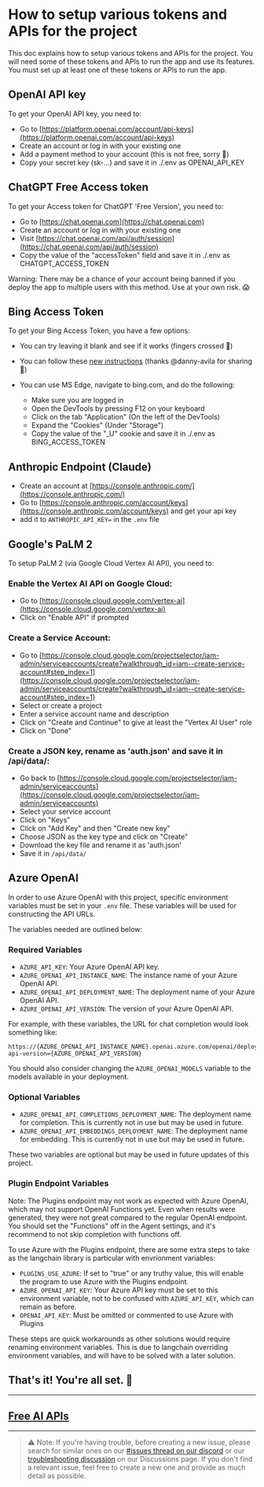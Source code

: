 # How to setup various tokens and APIs for the project

This doc explains how to setup various tokens and APIs for the project. You will need some of these tokens and APIs to run the app and use its features. You must set up at least one of these tokens or APIs to run the app.

## OpenAI API key

To get your OpenAI API key, you need to:

- Go to [https://platform.openai.com/account/api-keys](https://platform.openai.com/account/api-keys)
- Create an account or log in with your existing one
- Add a payment method to your account (this is not free, sorry 😬)
- Copy your secret key (sk-...) and save it in ./.env as OPENAI_API_KEY

## ChatGPT Free Access token

To get your Access token for ChatGPT 'Free Version', you need to:

- Go to [https://chat.openai.com](https://chat.openai.com)
- Create an account or log in with your existing one
- Visit [https://chat.openai.com/api/auth/session](https://chat.openai.com/api/auth/session)
- Copy the value of the "accessToken" field and save it in ./.env as CHATGPT_ACCESS_TOKEN

Warning: There may be a chance of your account being banned if you deploy the app to multiple users with this method. Use at your own risk. 😱

## Bing Access Token

To get your Bing Access Token, you have a few options:

- You can try leaving it blank and see if it works (fingers crossed 🤞)

- You can follow these [new instructions](https://github.com/danny-avila/LibreChat/issues/370#issuecomment-1560382302) (thanks @danny-avila for sharing 🙌)

- You can use MS Edge, navigate to bing.com, and do the following:
  - Make sure you are logged in
  - Open the DevTools by pressing F12 on your keyboard
  - Click on the tab "Application" (On the left of the DevTools)
  - Expand the "Cookies" (Under "Storage")
  - Copy the value of the "\_U" cookie and save it in ./.env as BING_ACCESS_TOKEN

## Anthropic Endpoint (Claude)

- Create an account at [https://console.anthropic.com/](https://console.anthropic.com/)
- Go to [https://console.anthropic.com/account/keys](https://console.anthropic.com/account/keys) and get your api key
- add it to `ANTHROPIC_API_KEY=` in the `.env` file

## Google's PaLM 2

To setup PaLM 2 (via Google Cloud Vertex AI API), you need to:

### Enable the Vertex AI API on Google Cloud:
  - Go to [https://console.cloud.google.com/vertex-ai](https://console.cloud.google.com/vertex-ai)
  - Click on "Enable API" if prompted
### Create a Service Account:
  - Go to [https://console.cloud.google.com/projectselector/iam-admin/serviceaccounts/create?walkthrough_id=iam--create-service-account#step_index=1](https://console.cloud.google.com/projectselector/iam-admin/serviceaccounts/create?walkthrough_id=iam--create-service-account#step_index=1)
  - Select or create a project
  - Enter a service account name and description
  - Click on "Create and Continue" to give at least the "Vertex AI User" role
  - Click on "Done"
### Create a JSON key, rename as 'auth.json' and save it in /api/data/:
  - Go back to [https://console.cloud.google.com/projectselector/iam-admin/serviceaccounts](https://console.cloud.google.com/projectselector/iam-admin/serviceaccounts)
  - Select your service account
  - Click on "Keys"
  - Click on "Add Key" and then "Create new key"
  - Choose JSON as the key type and click on "Create"
  - Download the key file and rename it as 'auth.json'
  - Save it in `/api/data/`

## Azure OpenAI

In order to use Azure OpenAI with this project, specific environment variables must be set in your `.env` file. These variables will be used for constructing the API URLs. 

The variables needed are outlined below:

### Required Variables

* `AZURE_API_KEY`: Your Azure OpenAI API key.
* `AZURE_OPENAI_API_INSTANCE_NAME`: The instance name of your Azure OpenAI API.
* `AZURE_OPENAI_API_DEPLOYMENT_NAME`: The deployment name of your Azure OpenAI API. 
* `AZURE_OPENAI_API_VERSION`: The version of your Azure OpenAI API.

For example, with these variables, the URL for chat completion would look something like:
```plaintext
https://{AZURE_OPENAI_API_INSTANCE_NAME}.openai.azure.com/openai/deployments/{AZURE_OPENAI_API_DEPLOYMENT_NAME}/chat/completions?api-version={AZURE_OPENAI_API_VERSION}
```
You should also consider changing the `AZURE_OPENAI_MODELS` variable to the models available in your deployment.

### Optional Variables

* `AZURE_OPENAI_API_COMPLETIONS_DEPLOYMENT_NAME`: The deployment name for completion. This is currently not in use but may be used in future.
* `AZURE_OPENAI_API_EMBEDDINGS_DEPLOYMENT_NAME`: The deployment name for embedding. This is currently not in use but may be used in future.

These two variables are optional but may be used in future updates of this project.

### Plugin Endpoint Variables

Note: The Plugins endpoint may not work as expected with Azure OpenAI, which may not support OpenAI Functions yet. Even when results were generated, they were not great compared to the regular OpenAI endpoint. You should set the "Functions" off in the Agent settings, and it's recommend to not skip completion with functions off.

To use Azure with the Plugins endpoint, there are some extra steps to take as the langchain library is particular with envrionment variables:

* `PLUGINS_USE_AZURE`: If set to "true" or any truthy value, this will enable the program to use Azure with the Plugins endpoint. 
* `AZURE_OPENAI_API_KEY`: Your Azure API key must be set to this environment variable, not to be confused with `AZURE_API_KEY`, which can remain as before.
* `OPENAI_API_KEY`: Must be omitted or commented to use Azure with Plugins

These steps are quick workarounds as other solutions would require renaming environment variables. This is due to langchain overriding environment variables, and will have to be solved with a later solution.


## That's it! You're all set. 🎉

---
 ## [Free AI APIs](free_ai_apis.md)

---

>⚠️ Note: If you're having trouble, before creating a new issue, please search for similar ones on our [#issues thread on our discord](https://discord.gg/weqZFtD9C4) or our [troubleshooting discussion](https://github.com/danny-avila/LibreChat/discussions/categories/troubleshooting) on our Discussions page. If you don't find a relevant issue, feel free to create a new one and provide as much detail as possible.

